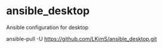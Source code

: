 # ansible_desktop
Ansible configuration for desktop

ansible-pull -U https://github.com/LKimS/ansible_desktop.git